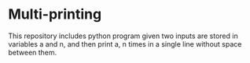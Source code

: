 # Multi-printing
This repository includes python program given two inputs are stored in variables a and n, and then print a, n times in a single line without space between them.
